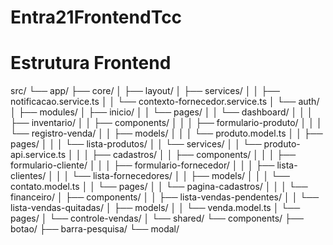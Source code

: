 # Entra21FrontendTcc


# Estrutura Frontend

src/
└── app/
    ├── core/
    │   ├── layout/
    │   ├── services/
    │   │   ├── notificacao.service.ts
    │   │   └── contexto-fornecedor.service.ts
    │   └── auth/
    │
    ├── modules/
    │   ├── inicio/
    │   │   └── pages/
    │   │       └── dashboard/
    │   │
    │   ├── inventario/
    │   │   ├── components/
    │   │   │   ├── formulario-produto/
    │   │   │   └── registro-venda/
    │   │   ├── models/
    │   │   │   └── produto.model.ts
    │   │   ├── pages/
    │   │   │   └── lista-produtos/
    │   │   └── services/
    │   │       └── produto-api.service.ts
    │   │
    │   ├── cadastros/
    │   │   ├── components/
    │   │   │   ├── formulario-cliente/
    │   │   │   ├── formulario-fornecedor/
    │   │   │   ├── lista-clientes/
    │   │   │   └── lista-fornecedores/
    │   │   ├── models/
    │   │   │   └── contato.model.ts
    │   │   └── pages/
    │   │       └── pagina-cadastros/
    │   │
    │   └── financeiro/
    │       ├── components/
    │       │   ├── lista-vendas-pendentes/
    │       │   └── lista-vendas-quitadas/
    │       ├── models/
    │       │   └── venda.model.ts
    │       └── pages/
    │           └── controle-vendas/
    │
    └── shared/
        └── components/
            ├── botao/
            ├── barra-pesquisa/
            └── modal/